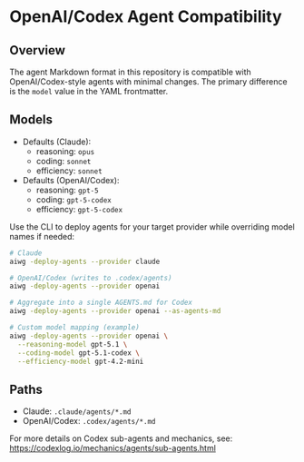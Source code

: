# OpenAI/Codex Agent Compatibility

## Overview
The agent Markdown format in this repository is compatible with OpenAI/Codex-style agents with
minimal changes. The primary difference is the `model` value in the YAML frontmatter.

## Models
- Defaults (Claude):
  - reasoning: `opus`
  - coding: `sonnet`
  - efficiency: `sonnet`
- Defaults (OpenAI/Codex):
  - reasoning: `gpt-5`
  - coding: `gpt-5-codex`
  - efficiency: `gpt-5-codex`

Use the CLI to deploy agents for your target provider while overriding model names if needed:
```bash
# Claude
aiwg -deploy-agents --provider claude

# OpenAI/Codex (writes to .codex/agents)
aiwg -deploy-agents --provider openai

# Aggregate into a single AGENTS.md for Codex
aiwg -deploy-agents --provider openai --as-agents-md

# Custom model mapping (example)
aiwg -deploy-agents --provider openai \
  --reasoning-model gpt-5.1 \
  --coding-model gpt-5.1-codex \
  --efficiency-model gpt-4.2-mini
```

## Paths
- Claude: `.claude/agents/*.md`
- OpenAI/Codex: `.codex/agents/*.md`

For more details on Codex sub-agents and mechanics, see:
https://codexlog.io/mechanics/agents/sub-agents.html
